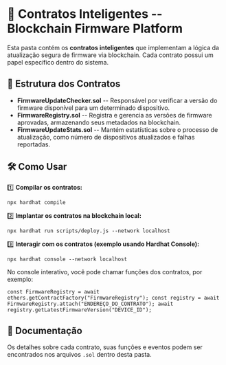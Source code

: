 📜 Contratos Inteligentes -- Blockchain Firmware Platform
========================================================

Esta pasta contém os **contratos inteligentes** que implementam a lógica da atualização segura de firmware via blockchain. Cada contrato possui um papel específico dentro do sistema.

📂 Estrutura dos Contratos
--------------------------

-   **FirmwareUpdateChecker.sol** -- Responsável por verificar a versão do firmware disponível para um determinado dispositivo.
-   **FirmwareRegistry.sol** -- Registra e gerencia as versões de firmware aprovadas, armazenando seus metadados na blockchain.
-   **FirmwareUpdateStats.sol** -- Mantém estatísticas sobre o processo de atualização, como número de dispositivos atualizados e falhas reportadas.

🛠️ Como Usar
-------------

1️⃣ **Compilar os contratos:**

`npx hardhat compile`

2️⃣ **Implantar os contratos na blockchain local:**

`npx hardhat run scripts/deploy.js --network localhost`

3️⃣ **Interagir com os contratos (exemplo usando Hardhat Console):**


`npx hardhat console --network localhost`

No console interativo, você pode chamar funções dos contratos, por exemplo:


`const FirmwareRegistry = await ethers.getContractFactory("FirmwareRegistry");
const registry = await FirmwareRegistry.attach("ENDEREÇO_DO_CONTRATO");
await registry.getLatestFirmwareVersion("DEVICE_ID");`


📄 Documentação
---------------

Os detalhes sobre cada contrato, suas funções e eventos podem ser encontrados nos arquivos `.sol` dentro desta pasta.
